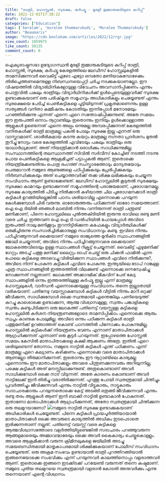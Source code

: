 ```yaml
---
title: "രാത്രി, ഹോസ്റ്റൽ, സുരക്ഷ, കർഫ്യൂ - മുരളി തുമ്മാരുകുടിയുടെ കുറിപ്പ്"
date: 2022-12-01T17:38:22
draft: false
categories: ["Education"]
tags: ['keralam', 'muralee thummarukudi', 'Muralee Thummarukudy']
author: "Beaumaris"
image: "https://cdn.boolokam.com/articles/2022/12/rgr.jpg"
view_count: 1059975
like_count: 38135
comment_count: 0
---
```


ഐക്യരാഷ്ട്രസഭാ ഉദ്യോഗസ്ഥൻ മുരളി തുമ്മാരുകുടിയുടെ കുറിപ്പ് രാത്രി, ഹോസ്റ്റൽ, സുരക്ഷ, കർഫ്യൂ കേരളത്തിലെ ലേഡീസ് ഹോസ്റ്റലുകളിൽ താമസിക്കുന്നവർ വൈകീട്ട് ഏഴോ എട്ടോ ഒമ്പതോ മണിയാകുമ്പോഴേക്കും തിരിച്ചെത്തണമെന്നുള്ള നിബന്ധനയെപ്പറ്റി ചർച്ച നടക്കുകയാണല്ലോ. ഈ വിഷയത്തിൽ വിദ്യാര്ഥിനികളോടുള്ള വിവേചനം അവസാനിപ്പിക്കണം എന്നും പൊതുവിൽ പകലും രാത്രിയും വിദ്യാർഥിനികൾക്ക് ഉൾപ്പെടെയുള്ളവർക്ക് സുരക്ഷ ഉണ്ടാക്കുകയാണ് ഒരു പരിഷ്‌കൃത സമൂഹവും അധികാരികളും ചെയ്യേണ്ടത് എന്നും സുരക്ഷെയെ പേടിച്ച് പെൺകുട്ടികളെ പൂട്ടിയിടുന്നത് പ്രകൃതമാണെന്നും ഉള്ള സത്യങ്ങൾ വനിതാ കമ്മീഷനും കോടതിയും ഇന്നിപ്പോൾ മനോരമയും പറഞ്ഞിരിക്കുന്നു എന്നത് എന്നെ ഏറെ സന്തോഷിപ്പിക്കുന്നുണ്ട്. അതേ സമയം ഈ ഇരുപത്തി ഒന്നാം നൂറ്റാണ്ടിലും ഇതൊന്നും ഇനിയും ഉൾക്കൊള്ളാത്ത ആളുകൾ ഉണ്ടെന്നത് എന്നെ അല്പം ഒന്നുമല്ല അമ്പരപ്പിക്കുന്നത്.കേരളത്തിൽ വനിതകൾക്ക് രാത്രി മാത്രമല്ല പകൽ പോലും സുരക്ഷ ഇല്ല എന്നത് ഒരു വാസ്തവമാണ്. ശാരീരികമായ കടന്നു കയറ്റം മാത്രമല്ല നഗ്നതാ പ്രദർശനം മുതൽ തുറിച്ചു നോട്ടം വരെ കേരളത്തിൽ എവിടേയും പകലും രാത്രിയും ഒരു യാഥാർഥ്യമാണ്. അത് നിയന്ത്രിക്കാൻ ഒരാൾക്കും സാധിക്കുന്നുമില്ല. സംസ്ഥാനത്തിന്റെ തലസ്ഥാനത്ത് സിവിൽ സർവീസ് കോച്ചിങ് നടത്തി നടന്നു പോയ പെൺകുട്ടികളെ ആക്രമിച്ചത് പട്ടാപ്പകൽ ആണ്. ഇതൊക്കെ നിയന്ത്രിക്കേണ്ടതിനും പൊതു രംഗത്ത് സംസ്കാരത്തോടും മാന്യതയോടും പെരുമാറാൻ നമ്മുടെ ആണുങ്ങളെ പഠിപ്പിക്കുകയും പ്രേരിപ്പിക്കുകയും നിർബന്ധിക്കുകയും അത് ചെയ്യാത്തവർക്ക് തക്ക ശിക്ഷ ലഭിക്കുകയും ചെയ്യുന്ന സംവിധാനം ആണ് ഉണ്ടാക്കേണ്ടത്. ലേഡീസ് ഹോസ്റ്റലിൽ കൂടുതൽ സുരക്ഷയും സുരക്ഷാ കാമറയും ഉണ്ടാക്കുന്നത് സമൂഹത്തിന്റെ പരാജയമാണ്, പുരോഗമനമല്ല. സുരക്ഷ കാര്യത്തിൽ പിടിച്ചു നിൽക്കാൻ കഴിയാത്ത ചില പുരോഗമനക്കാർ രാത്രി കുട്ടികൾ ഉറങ്ങിയില്ലെങ്കിൽ പഠനം ശരിയാവില്ല എന്നൊക്കെ പറയുന്ന കേൾക്കുമ്പോൾ ചിരി വരുന്നു. ഓരോരുത്തരും പഠിക്കുന്നത് ഓരോ സമയത്താണ്. ഐ ഐ ടിയിൽ ഞങ്ങൾ ലാബിൽ നിന്നും വന്നിരുന്നത് രാത്രി പന്ത്രണ്ട് മണിക്കാണ്, പിന്നെ ഹോസ്റ്റലിലെ പുൽത്തകിടിയിൽ ഇരുന്നു രാവിലെ രണ്ടു മണി വരെ ചർച്ച. ഇത്തവണ ഐ ഐ ടി ഡൽഹിയിൽ പോയപ്പോൾ അവിടെ ഇരുപത്തി നാലു മണിക്കൂറും തുറന്നിട്ടിരിക്കുന്ന കഫേകളും വിദ്യാർത്ഥികൾക്ക് ഒരുമിച്ചിരുന്നു സംസാരിച്ചിരിക്കാനുള്ള സംവിധാനവും കണ്ടു. ഇവിടെ നിന്നും പഠിച്ചിറങ്ങുന്നവർ ഒക്കെയാണ് നമ്മുടെ രാജ്യത്തെ മുൻകിട സ്ഥാപനങ്ങളിൽ ജോലി ചെയ്യുന്നത്, അവിടെ നിന്നും പഠിച്ചിറങ്ങുന്നവരെ ഒക്കെയാണ് ലോകത്തെവിടെയും ഉള്ള സ്ഥാപങ്ങൾ റിക്രൂട്ട് ചെയ്യുന്നത്. വൈകീട്ട് ഏഴുമണിക്ക് ഗേറ്റും അടച്ച് പത്തു മണിക്ക് ലൈറ്റും ഓഫ് ചെയ്ത് ഒരു ചിക്കൻ ഫാമിൽ എന്ന പോലെ കുട്ടികളെ അടവെച്ചു വിരിയിക്കുന്ന സ്ഥാപങ്ങൾ എവിടെ നിൽക്കുന്നു?, അവിടെ നിന്ന് പോകുന്ന കുട്ടികൾ എവിടെ പോകുന്നു. ഇന്ത്യയിലെ ടോപ് റാങ്കുള്ള എത്ര സ്ഥാപനങ്ങളിൽ ഇത്തരത്തിൽ വിലക്കുണ്ട് എന്നൊക്കെ ഒന്നന്വേഷിച്ചു നോക്കുന്നത് നല്ലതാണ്. ലോകത്ത് അക്കാദമിക് മികവിന് പേര് കേട്ട സ്ഥാപങ്ങളിൽ ഒന്നും ഇത്തരത്തിലുള്ള കർഫ്യൂ ഇല്ല എന്ന് മാത്രമല്ല ഹോസ്റ്റലുകൾ, വാർഡൻ എന്നൊക്കെയുള്ള സംവിധാനം തന്നെ ഇല്ലാതായി വരികയാണ്. പതിനേഴു വയസ്സാകുമ്പോൾ കുട്ടികൾ വീട്ടിൽ നിന്നും മാറി ഒറ്റക്ക് ജീവിക്കുന്ന, സാധിക്കുമ്പോൾ ഒക്കെ സ്വന്തമായി എന്തെങ്കിലും പണിയെടുത്ത് കുറച്ചു കാശൊക്കെ ഉണ്ടാക്കുന്ന, ആത്മ വിശ്വാസമുള്ള, സ്വന്തം പങ്കാളികളെ സ്വന്തം കണ്ടുപിടിക്കുന്ന ഒരു ലോകത്ത് പതിനെട്ട് വയസ്സുള്ള കുട്ടികളെ ഹോസ്റ്റലിൽ കർശന നിയന്ത്രണങ്ങളോടെ താമസിപ്പിക്കാം എന്നൊക്കെ ആരും സ്വപ്നം കാണുക പോലുമില്ല. അവിടെ ഒന്നും പഠിക്കുന്ന കുട്ടികൾ രാത്രി പത്തുമണിക്ക് ഉറങ്ങാത്തത് കൊണ്ട് പഠനത്തിൽ പിന്നോക്കം പോകുന്നുമില്ല. ഹോസ്റ്റലിൽ കുട്ടികൾക്ക് നിയന്ത്രണം വേണം എന്നാണ് മാതാപിതാക്കൾ ആഗ്രഹിക്കുന്നത് എന്നാണ് ഒരു കൂട്ടർ പറയുന്നത്. ഇപ്പോഴത്തെ ഹോസ്റ്റൽ സമയം കേസിൽ മാതാപിതാക്കളെ കക്ഷി ആക്കണം അത്രേ. ഇതിൽ ഏറെ ശരിയുണ്ടെന്ന് തോന്നാം. നമ്മുടെ നാട്ടിൽ കുട്ടികൾ എന്ത് പഠിക്കണം എന്ന് മാത്രമല്ല ഏറെ കല്യാണം കഴിക്കണം എന്നൊക്കെ വരെ മാതാപിതാക്കൾ ആണല്ലോ തീരുമാനിക്കുന്നത്. ഇതൊന്നും ഈ നൂറ്റാണ്ടിലെ കാര്യമല്ല എന്നൊന്നും ഈ മാതാപിതാക്കളും അവരെ പിന്തുണക്കുന്നവരും അറിയുന്നില്ല, പക്ഷെ കുട്ടികൾ അത് മനസ്സിലാക്കുന്നുണ്ട്. അതുകൊണ്ടാണ് അവർ സാധിക്കുമ്പോൾ ഒക്കെ നാട് വിടുന്നത്. അതേ കാരണം കൊണ്ടാണ് അവർ നാട്ടിലേക്ക് ഇനി തിരിച്ചു വരാതിരിക്കുന്നത്. പുറത്തു പോയി സ്വതന്ത്രമായി ചിന്തിച്ചും പ്രവർത്തിച്ചും ജീവിക്കുന്നവർ എന്നും നാട്ടിൽ വീട്ടുകാരും, നാട്ടുകാരും സദാചാരക്കാരും പറയുന്നതൊക്കെ കേട്ട് അടങ്ങി ഒതുങ്ങി ജീവിക്കുന്നവർ എന്നും രണ്ടു തരം ആളുകൾ ആണ് ഇനി ബാക്കി നാട്ടിൽ ഉണ്ടാകാൻ പോകുന്നത്. ഇതാണോ മാതാപിതാക്കൾ ആഗ്രഹിക്കുന്നത്, അതോ സ്വതന്ത്രമായി ചിന്തിക്കുന്ന ഒരു തലമുറയാണോ? ![](https://cdn.boolokam.com/articles/2022/12/efgggg.jpg)നമ്മുടെ നാട്ടിൽ സുരക്ഷ ഉണ്ടാക്കുകയാണ് അധികാരികൾ ചെയ്യേണ്ടത്. പിന്നെ കുട്ടികൾ പ്രായപൂർത്തിയായാൽ മാതാപിതാക്കൾ ഒക്കെ അവരുടെ കാര്യത്തിൽ അധികം ഇടപെടാതെ ഇരിക്കുന്നതാണ് നല്ലത്. പതിനെട്ട് വയസ്സ് വരെ കുട്ടികളെ ആത്മവിശ്വാസത്തോടെ വളർത്തിയിട്ടുണ്ടെങ്കിൽ സദാചാരം പറഞ്ഞുവരുന്ന ആങ്ങളമാരെയും അമ്മാവന്മാരേയും ഒക്കെ അവർ കൈകാര്യം ചെയ്തുകൊള്ളും. അവരെ ആക്രമിക്കാൻ വരുന്ന ക്രിമിനലുകളെ ജയിലിൽ അടച്ചു സമയബന്ധിതമായി മാതൃകാപരമായി ശിക്ഷിക്കുകയാണ് പോലീസ് സംവിധാനം ചെയ്യേണ്ടത്. ഒരു അക്രമ സംഭവം ഉണ്ടായാൽ രാത്രി പുറത്തിറങ്ങിയാൽ ഇങ്ങനെയോക്കെ സംഭവിക്കും എന്ന് പറയുന്നവർ കാലത്തിനൊപ്പം വളരാത്തവർ ആണ്. ഇതൊക്കെ ഇങ്ങനെ ഇടക്കിടക്ക് പറയേണ്ടി വരുന്നത് തന്നെ കഷ്ടമാണ്. നമ്മുടെ പുതിയ തലമുറയെ സ്വതന്ത്രമായി വളരാൻ കോടതി അനുവദിക്കും എന്നു തന്നെയാണ് എന്റെ വിശ്വാസം

